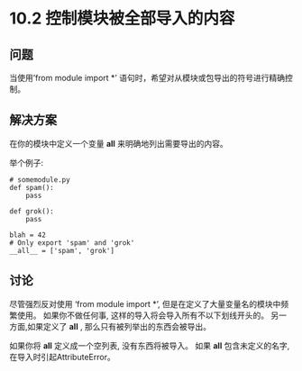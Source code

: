 

# 10.2 控制模块被全部导入的内容

## 问题

当使用’from module import *’ 语句时，希望对从模块或包导出的符号进行精确控制。

## 解决方案

在你的模块中定义一个变量 __all__ 来明确地列出需要导出的内容。

举个例子:

    
    
    # somemodule.py
    def spam():
        pass
    
    def grok():
        pass
    
    blah = 42
    # Only export 'spam' and 'grok'
    __all__ = ['spam', 'grok']
    

## 讨论

尽管强烈反对使用 ‘from module import *’, 但是在定义了大量变量名的模块中频繁使用。 如果你不做任何事,
这样的导入将会导入所有不以下划线开头的。 另一方面,如果定义了 __all__ , 那么只有被列举出的东西会被导出。

如果你将 __all__ 定义成一个空列表, 没有东西将被导入。 如果 __all__ 包含未定义的名字, 在导入时引起AttributeError。

